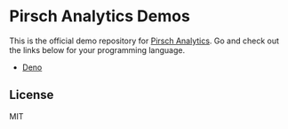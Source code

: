 # Pirsch Analytics Demos

This is the official demo repository for [Pirsch Analytics](https://pirsch.io). Go and check out the links below for your programming language.

* [Deno](/deno)

## License

MIT
